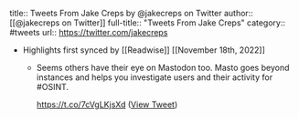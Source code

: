 title:: Tweets From Jake Creps by @jakecreps on Twitter
author:: [[@jakecreps on Twitter]]
full-title:: "Tweets From Jake Creps"
category:: #tweets
url:: https://twitter.com/jakecreps

- Highlights first synced by [[Readwise]] [[November 18th, 2022]]
	- Seems others have their eye on Mastodon too. Masto goes beyond instances and helps you investigate users and their activity for #OSINT.
	  
	  https://t.co/7cVgLKjsXd ([View Tweet](https://twitter.com/jakecreps/status/1590698811663749125))